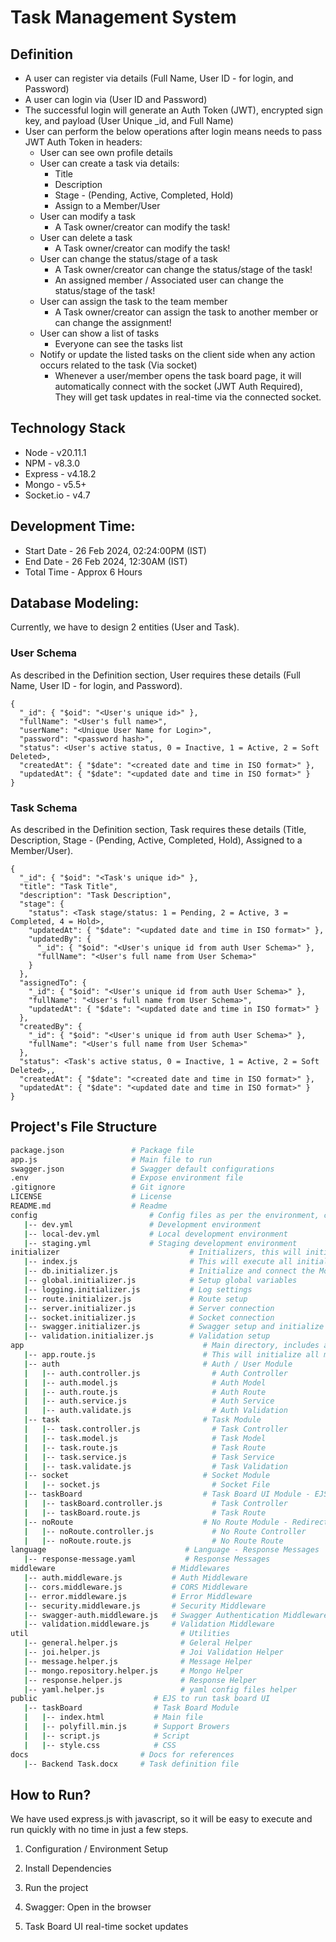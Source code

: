 # Task Management System

## Definition

- A user can register via details (Full Name, User ID - for login, and Password)
- A user can login via (User ID and Password)
- The successful login will generate an Auth Token (JWT), encrypted sign key, and payload (User Unique _id, and Full Name)
- User can perform the below operations after login means needs to pass JWT Auth Token in headers:
  - User can see own profile details
  - User can create a task via details:
    - Title
    - Description
    - Stage - (Pending, Active, Completed, Hold)
    - Assign to a Member/User
  - User can modify a task
    - A Task owner/creator can modify the task!
  - User can delete a task
    - A Task owner/creator can modify the task!
  - User can change the status/stage of a task
    - A Task owner/creator can change the status/stage of the task!
    - An assigned member / Associated user can change the status/stage of the task!
  - User can assign the task to the team member
    - A Task owner/creator can assign the task to another member or can change the assignment!
  - User can show a list of tasks
    - Everyone can see the tasks list
  - Notify or update the listed tasks on the client side when any action occurs related to the task (Via socket)
    - Whenever a user/member opens the task board page, it will automatically connect with the socket (JWT Auth Required), They will get task updates in real-time via the connected socket.

## Technology Stack
- Node - v20.11.1
- NPM - v8.3.0 
- Express - v4.18.2
- Mongo - v5.5+
- Socket.io - v4.7

## Development Time:
- Start Date - 26 Feb 2024, 02:24:00PM (IST)
- End Date - 26 Feb 2024, 12:30AM (IST)
- Total Time - Approx 6 Hours

## Database Modeling:
Currently, we have to design 2 entities (User and Task).

  ### User Schema 
  As described in the Definition section, User requires these details (Full Name, User ID - for login, and Password).
  ```
  {
    "_id": { "$oid": "<User's unique id>" },
    "fullName": "<User's full name>",
    "userName": "<Unique User Name for Login>",
    "password": "<password hash>",
    "status": <User's active status, 0 = Inactive, 1 = Active, 2 = Soft Deleted>,
    "createdAt": { "$date": "<created date and time in ISO format>" },
    "updatedAt": { "$date": "<updated date and time in ISO format>" }
  }
  ```
  ### Task Schema
  As described in the Definition section, Task requires these details (Title, Description, Stage - (Pending, Active, Completed, Hold), Assigned to a Member/User).
  ```
  {
    "_id": { "$oid": "<Task's unique id>" },
    "title": "Task Title",
    "description": "Task Description",
    "stage": {
      "status": <Task stage/status: 1 = Pending, 2 = Active, 3 = Completed, 4 = Hold>,
      "updatedAt": { "$date": "<updated date and time in ISO format>" },
      "updatedBy": {
        "_id": { "$oid": "<User's unique id from auth User Schema>" },
        "fullName": "<User's full name from User Schema>"
      }
    },
    "assignedTo": {
      "_id": { "$oid": "<User's unique id from auth User Schema>" },
      "fullName": "<User's full name from User Schema>",
      "updatedAt": { "$date": "<updated date and time in ISO format>" }
    },
    "createdBy": {
      "_id": { "$oid": "<User's unique id from auth User Schema>" },
      "fullName": "<User's full name from User Schema>"
    },
    "status": <Task's active status, 0 = Inactive, 1 = Active, 2 = Soft Deleted>,,
    "createdAt": { "$date": "<created date and time in ISO format>" },
    "updatedAt": { "$date": "<updated date and time in ISO format>" }
  }
  ```

## Project's File Structure
```bash
package.json               # Package file
app.js                     # Main file to run
swagger.json               # Swagger default configurations
.env                       # Expose environment file
.gitignore                 # Git ignore
LICENSE                    # License
README.md                  # Readme
config                         # Config files as per the environment, can be created as needed
   |-- dev.yml                 # Development environment
   |-- local-dev.yml           # Local development environment
   |-- staging.yml             # Staging development environment
initializer                             # Initializers, this will initialize the default settings runtime
   |-- index.js                         # This will execute all initializers
   |-- db.initializer.js                # Initialize and connect the MongoDB
   |-- global.initializer.js            # Setup global variables
   |-- logging.initializer.js           # Log settings
   |-- route.initializer.js             # Route setup
   |-- server.initializer.js            # Server connection
   |-- socket.initializer.js            # Socket connection
   |-- swagger.initializer.js           # Swagger setup and initialize
   |-- validation.initializer.js        # Validation setup
app                                        # Main directory, includes all modules API logics
   |-- app.route.js                        # This will initialize all modules' route
   |-- auth                                # Auth / User Module
   |   |-- auth.controller.js                # Auth Controller
   |   |-- auth.model.js                     # Auth Model
   |   |-- auth.route.js                     # Auth Route
   |   |-- auth.service.js                   # Auth Service
   |   |-- auth.validate.js                  # Auth Validation
   |-- task                                # Task Module
   |   |-- task.controller.js                # Task Controller
   |   |-- task.model.js                     # Task Model
   |   |-- task.route.js                     # Task Route
   |   |-- task.service.js                   # Task Service
   |   |-- task.validate.js                  # Task Validation
   |-- socket                              # Socket Module
   |   |-- socket.js                         # Socket File
   |-- taskBoard                           # Task Board UI Module - EJS
   |   |-- taskBoard.controller.js           # Task Controller
   |   |-- taskBoard.route.js                # Task Route
   |-- noRoute                             # No Route Module - Redirect unknown calls
   |   |-- noRoute.controller.js             # No Route Controller
   |   |-- noRoute.route.js                  # No Route Route
language                               # Language - Response Messages
   |-- response-message.yaml           # Response Messages
middleware                          # Middlewares
   |-- auth.middleware.js           # Auth Middleware
   |-- cors.middleware.js           # CORS Middleware
   |-- error.middleware.js          # Error Middleware
   |-- security.middleware.js       # Security Middleware
   |-- swagger-auth.middleware.js   # Swagger Authentication Middleware
   |-- validation.middleware.js     # Validation Middleware
util                                  # Utilities
   |-- general.helper.js              # Geleral Helper
   |-- joi.helper.js                  # Joi Validation Helper
   |-- message.helper.js              # Message Helper
   |-- mongo.repository.helper.js     # Mongo Helper
   |-- response.helper.js             # Response Helper
   |-- yaml.helper.js                 # yaml config files helper
public                          # EJS to run task board UI
   |-- taskBoard                # Task Board Module
   |   |-- index.html           # Main file
   |   |-- polyfill.min.js      # Support Browers
   |   |-- script.js            # Script
   |   |-- style.css            # CSS
docs                         # Docs for references
   |-- Backend Task.docx     # Task definition file
```

## How to Run?
We have used express.js with javascript, so it will be easy to execute and run quickly with no time in just a few steps.
1. Configuration / Environment Setup

2. Install Dependencies
3. Run the project
4. Swagger: Open in the browser
5. Task Board UI real-time socket updates

